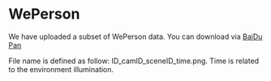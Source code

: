 # WePerson
We have uploaded a subset of WePerson data.
You can download via [BaiDu Pan](https://pan.baidu.com/s/1JjiELlbMqHRFacvkMAf0lg?pwd=s4w6)

File name is defined as follow: 
ID_camID_sceneID_time.png.
Time is related to the environment illumination.
